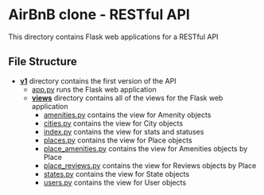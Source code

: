 # AirBnB clone - RESTful API
This directory contains Flask web applications for a RESTful API
## File Structure
- **[v1](v1)** directory contains the first version of the API
  - [app.py](v1/app.py) runs the Flask web application
  - **[views](v1/views)** directory contains all of the views for the Flask web application
    - [amenities.py](v1/views/amenities.py) contains the view for Amenity objects
    - [cities.py](v1/views/cities.py) contains the view for City objects
    - [index.py](v1/views/index.py) contains the view for stats and statuses
    - [places.py](v1/views/places.py) contains the view for Place objects
    - [place_amenities.py](v1/views/place_amenities.py) contains the view for Amenities objects by Place
    - [place_reviews.py](v1/views/place_reviews.py) contains the view for Reviews objects by Place
    - [states.py](v1/views/states.py) contains the view for State objects
    - [users.py](v1/views/users.py) contains the view for User objects